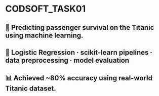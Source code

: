 # CODSOFT_TASK01
<h2>🎯 Predicting passenger survival on the Titanic using machine learning.</h2>
<h2>🧠 Logistic Regression · scikit-learn pipelines · data preprocessing · model evaluation</h2>
<h2>📊 Achieved ~80% accuracy using real-world Titanic dataset.</h2>
